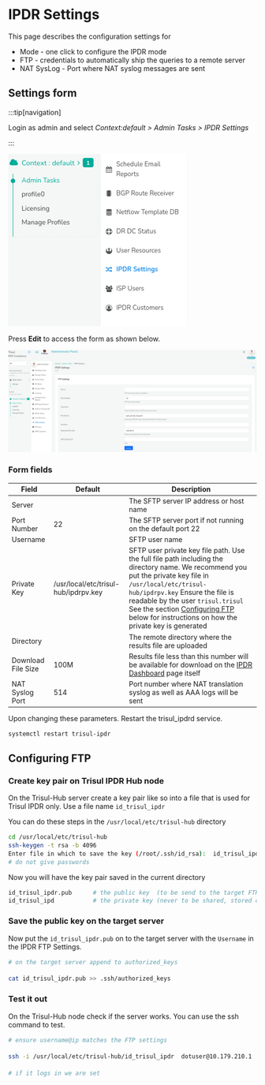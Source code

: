 # IPDR Settings

This page describes the configuration settings for

- Mode - one click to configure the IPDR mode
- FTP - credentials to automatically ship the queries to a remote  server
- NAT SysLog - Port where NAT syslog messages are sent

## Settings form

:::tip[navigation]

Login as admin and select *Context:default > Admin Tasks > IPDR Settings*

:::

![](images/ipdr_settings.png)

Press **Edit** to access the form as shown below.

![](images/ipdr_edit_form.png)

### Form fields

| Field     | Default | Description |
| ------- | ------- | ------ |
| Server |    | The SFTP server IP address or host name  |
| Port Number | 22 | The SFTP server port if not running on the default port 22  |
| Username |   | SFTP user name|
| Private Key  | /usr/local/etc/trisul-hub/ipdrpv.key  | SFTP user private key file path. Use the full file path including the directory name. We recommend you put the private key file in `/usr/local/etc/trisul-hub/ipdrpv.key` Ensure the file is readable by the user `trisul.trisul`  See the section [Configuring FTP](#configuring-ftp) below for instructions on how the private key is generated|
| Directory  |         | The remote directory where the results file are uploaded|
| Download File Size | 100M    | Results file less than this number will be available for download on the [IPDR Dashboard](ipdrdashboard) page itself|
| NAT Syslog Port   | 514     | Port number where NAT translation syslog as well as AAA logs will be sent|

Upon changing these parameters. Restart the trisul_ipdrd service.

```bash
systemctl restart trisul-ipdr
```

## Configuring FTP

### Create key pair on Trisul IPDR Hub node

On the Trisul-Hub server create a key pair like so into a file that is
used for Trisul IPDR only. Use a file name `id_trisul_ipdr`

You can do these steps in the `/usr/local/etc/trisul-hub` directory

```bash
cd /usr/local/etc/trisul-hub 
ssh-keygen -t rsa -b 4096
Enter file in which to save the key (/root/.ssh/id_rsa):  id_trisul_ipdr
# do not give passwords 
```

Now  you will have the key pair saved in the current directory

```bash
id_trisul_ipdr.pub      # the public key  (to be send to the target FTP server)
id_trisul_ipd           # the private key (never to be shared, stored on Trisul-Hub)
```

### Save the public key on the target server

Now put the `id_trisul_ipdr.pub` on to the target server with the
`Username` in the IPDR FTP Settings.

```bash
# on the target server append to authorized_keys

cat id_trisul_ipdr.pub >> .ssh/authorized_keys 
```

### Test it out

On the Trisul-Hub node check if the server works. You can use the ssh
command to test.

```bash
# ensure username@ip matches the FTP settings 

ssh -i /usr/local/etc/trisul-hub/id_trisul_ipdr  dotuser@10.179.210.1 

# if it logs in we are set 
```
